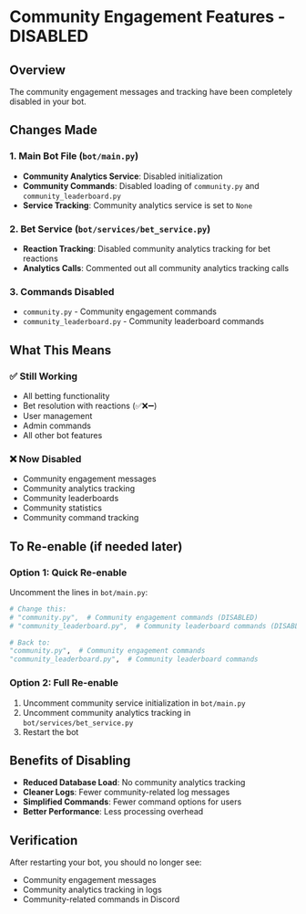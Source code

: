 # Community Engagement Features - DISABLED

## Overview
The community engagement messages and tracking have been completely disabled in your bot.

## Changes Made

### 1. Main Bot File (`bot/main.py`)
- **Community Analytics Service**: Disabled initialization
- **Community Commands**: Disabled loading of `community.py` and `community_leaderboard.py`
- **Service Tracking**: Community analytics service is set to `None`

### 2. Bet Service (`bot/services/bet_service.py`)
- **Reaction Tracking**: Disabled community analytics tracking for bet reactions
- **Analytics Calls**: Commented out all community analytics tracking calls

### 3. Commands Disabled
- `community.py` - Community engagement commands
- `community_leaderboard.py` - Community leaderboard commands

## What This Means

### ✅ **Still Working**
- All betting functionality
- Bet resolution with reactions (✅❌➖)
- User management
- Admin commands
- All other bot features

### ❌ **Now Disabled**
- Community engagement messages
- Community analytics tracking
- Community leaderboards
- Community statistics
- Community command tracking

## To Re-enable (if needed later)

### Option 1: Quick Re-enable
Uncomment the lines in `bot/main.py`:
```python
# Change this:
# "community.py",  # Community engagement commands (DISABLED)
# "community_leaderboard.py",  # Community leaderboard commands (DISABLED)

# Back to:
"community.py",  # Community engagement commands
"community_leaderboard.py",  # Community leaderboard commands
```

### Option 2: Full Re-enable
1. Uncomment community service initialization in `bot/main.py`
2. Uncomment community analytics tracking in `bot/services/bet_service.py`
3. Restart the bot

## Benefits of Disabling
- **Reduced Database Load**: No community analytics tracking
- **Cleaner Logs**: Fewer community-related log messages
- **Simplified Commands**: Fewer command options for users
- **Better Performance**: Less processing overhead

## Verification
After restarting your bot, you should no longer see:
- Community engagement messages
- Community analytics tracking in logs
- Community-related commands in Discord 
